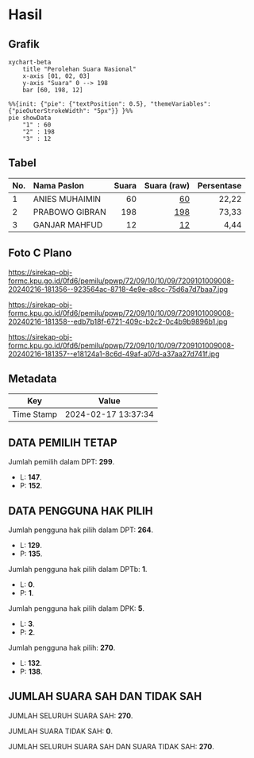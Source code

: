 # Hasil

## Grafik

```mermaid
xychart-beta
    title "Perolehan Suara Nasional"
    x-axis [01, 02, 03]
    y-axis "Suara" 0 --> 198
    bar [60, 198, 12]
```

```mermaid
%%{init: {"pie": {"textPosition": 0.5}, "themeVariables": {"pieOuterStrokeWidth": "5px"}} }%%
pie showData
    "1" : 60
    "2" : 198
    "3" : 12
```

## Tabel

| No. | Nama Paslon    | Suara | Suara (raw) | Persentase |
|:--- |:-------------- | -----:| -----------:| ----------:|
| 1   | ANIES MUHAIMIN | 60    | [60][p-1]   | 22,22      |
| 2   | PRABOWO GIBRAN | 198   | [198][p-2]  | 73,33      |
| 3   | GANJAR MAHFUD  | 12    | [12][p-3]   | 4,44       |


[p-1]: https://github.com/gigit-pemilu/pemilu-2024/blob/main/pilpres/hitung-suara/sub/72-sulawesi-tengah/sub/09-tojo-una-una/sub/10-ratolindo/sub/1009-muara-toba/sub/008-tps/sub/paslon-1.txt
[p-2]: https://github.com/gigit-pemilu/pemilu-2024/blob/main/pilpres/hitung-suara/sub/72-sulawesi-tengah/sub/09-tojo-una-una/sub/10-ratolindo/sub/1009-muara-toba/sub/008-tps/sub/paslon-2.txt
[p-3]: https://github.com/gigit-pemilu/pemilu-2024/blob/main/pilpres/hitung-suara/sub/72-sulawesi-tengah/sub/09-tojo-una-una/sub/10-ratolindo/sub/1009-muara-toba/sub/008-tps/sub/paslon-3.txt

## Foto C Plano

https://sirekap-obj-formc.kpu.go.id/0fd6/pemilu/ppwp/72/09/10/10/09/7209101009008-20240216-181356--923564ac-8718-4e9e-a8cc-75d6a7d7baa7.jpg

https://sirekap-obj-formc.kpu.go.id/0fd6/pemilu/ppwp/72/09/10/10/09/7209101009008-20240216-181358--edb7b18f-6721-409c-b2c2-0c4b9b9896b1.jpg

https://sirekap-obj-formc.kpu.go.id/0fd6/pemilu/ppwp/72/09/10/10/09/7209101009008-20240216-181357--e18124a1-8c6d-49af-a07d-a37aa27d741f.jpg


## Metadata

| Key        | Value               |
| ---------- | ------------------- |
| Time Stamp | 2024-02-17 13:37:34 |


## DATA PEMILIH TETAP

Jumlah pemilih dalam DPT: **299**.
 * L: **147**.
 * P: **152**.

## DATA PENGGUNA HAK PILIH

Jumlah pengguna hak pilih dalam DPT: **264**.
 * L: **129**.
 * P: **135**.

Jumlah pengguna hak pilih dalam DPTb: **1**.
 * L: **0**.
 * P: **1**.

Jumlah pengguna hak pilih dalam DPK: **5**.
 * L: **3**.
 * P: **2**.

Jumlah pengguna hak pilih: **270**.
 * L: **132**.
 * P: **138**.

## JUMLAH SUARA SAH DAN TIDAK SAH

JUMLAH SELURUH SUARA SAH: **270**.

JUMLAH SUARA TIDAK SAH: **0**.

JUMLAH SELURUH SUARA SAH DAN SUARA TIDAK SAH: **270**.


